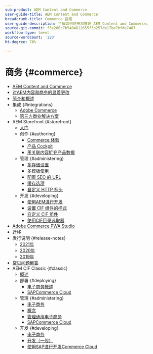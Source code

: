 ```yaml
---
sub-product: AEM Content and Commerce
user-guide-title: AEM Content and Commerce
breadcrumb-title: Commerce 指南
user-guide-description: 了解如何使用和管理 AEM Content and Commerce。
source-git-commit: f3e286c7b5404812655f3b257de17be7bfde7487
workflow-type: tm+mt
source-wordcount: '120'
ht-degree: 70%

---
```



# 商务 {#commerce}

+ [AEM Content and Commerce](/help/commerce/home.md)
+ [对AEM内容和商务的显着更改](cif/changes.md)
+ [简介和概述](cif/introduction.md)
+ 集成 {#integrations}
   + [Adobe Commerce](cif/integrating/magento.md)
   + [第三方商业解决方案](cif/integrating/third-party.md)
+ AEM Storefront {#storefront}
   + [入门](cif/getting-started.md)
   + 创作 {#authoring}
      + [Commerce 体验](cif/authoring/authoring-commerce-experiences.md)
      + [产品 Cockpit](cif/authoring/product-cockpit.md)
      + [用关联内容扩充产品数据](cif/authoring/enrich-product-associated-content.md)
   + 管理 {#administering}
      + [多存储设置](cif/configuring/multi-store-setup.md)
      + [多模板使用](cif/configuring/multi-template-usage.md)
      + [配置 SEO 的 URL](cif/configuring/advanced-url-configuration.md)
      + [缓存选项](cif/configuring/caching.md)
      + [自定义 HTTP 标头](/help/commerce/cif/configuring/custom-http-headers.md)
   + 开发 {#developing}
      + [使用AEM进行开发](cif/develop.md)
      + [设置 CIF 组件的样式](cif/customizing/style-cif-component.md)
      + [自定义 CIF 组件](cif/customizing/customize-cif-components.md)
      + [使用CIF目录选取器](cif/customizing/use-cif-pickers.md)
+ [Adobe Commerce PWA Studio](cif/pwa-studio/getting-started.md)
+ [迁移](cif/migration.md)
+ 发行说明 {#release-notes}
   + [2021年](cif/release-notes/release-notes-2021.md)
   + [2020年](cif/release-notes/release-notes-2020.md)
   + [2019年](cif/release-notes/release-notes-2019.md)
+ [常见问题解答](cif/faq.md)
+ AEM CIF Classic {#classic}
   + [概述](/help/commerce/cif-classic/home.md)
   + 部署 {#deploying}
      + [电子商务概述](/help/commerce/cif-classic/deploying/ecommerce.md)
      + [SAPCommerce Cloud](/help/commerce/cif-classic/deploying/sap-commerce-cloud.md)
   + 管理 {#administering}
      + [电子商务](/help/commerce/cif-classic/administering/ecommerce.md)
      + [概念 ](/help/commerce/cif-classic/administering/concepts.md)
      + [管理通用电子商务](/help/commerce/cif-classic/administering/generic.md)
      + [SAPCommerce Cloud](/help/commerce/cif-classic/administering/sap-commerce-cloud.md)
   + 开发 {#developing}
      + [电子商务](/help/commerce/cif-classic/developing/ecommerce.md)
      + [开发（一般）](/help/commerce/cif-classic/developing/generic.md)
      + [使用SAP进行开发Commerce Cloud](/help/commerce/cif-classic/developing/sap-commerce-cloud.md)

